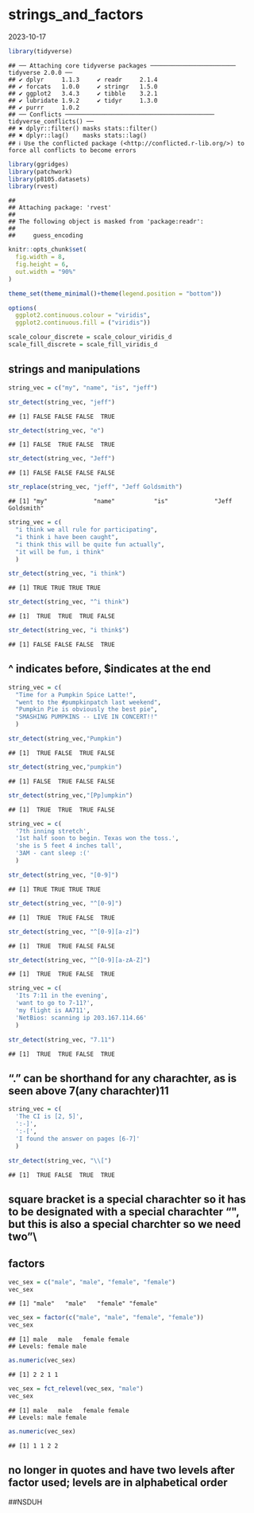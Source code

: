 strings_and_factors
================
2023-10-17

``` r
library(tidyverse)
```

    ## ── Attaching core tidyverse packages ──────────────────────── tidyverse 2.0.0 ──
    ## ✔ dplyr     1.1.3     ✔ readr     2.1.4
    ## ✔ forcats   1.0.0     ✔ stringr   1.5.0
    ## ✔ ggplot2   3.4.3     ✔ tibble    3.2.1
    ## ✔ lubridate 1.9.2     ✔ tidyr     1.3.0
    ## ✔ purrr     1.0.2     
    ## ── Conflicts ────────────────────────────────────────── tidyverse_conflicts() ──
    ## ✖ dplyr::filter() masks stats::filter()
    ## ✖ dplyr::lag()    masks stats::lag()
    ## ℹ Use the conflicted package (<http://conflicted.r-lib.org/>) to force all conflicts to become errors

``` r
library(ggridges)
library(patchwork)
library(p8105.datasets)
library(rvest)
```

    ## 
    ## Attaching package: 'rvest'
    ## 
    ## The following object is masked from 'package:readr':
    ## 
    ##     guess_encoding

``` r
knitr::opts_chunk$set(
  fig.width = 8,
  fig.height = 6,
  out.width = "90%"
)

theme_set(theme_minimal()+theme(legend.position = "bottom"))

options(
  ggplot2.continuous.colour = "viridis",
  ggplot2.continuous.fill = ("viridis"))

scale_colour_discrete = scale_colour_viridis_d
scale_fill_discrete = scale_fill_viridis_d
```

## strings and manipulations

``` r
string_vec = c("my", "name", "is", "jeff")

str_detect(string_vec, "jeff")
```

    ## [1] FALSE FALSE FALSE  TRUE

``` r
str_detect(string_vec, "e")
```

    ## [1] FALSE  TRUE FALSE  TRUE

``` r
str_detect(string_vec, "Jeff")
```

    ## [1] FALSE FALSE FALSE FALSE

``` r
str_replace(string_vec, "jeff", "Jeff Goldsmith")
```

    ## [1] "my"             "name"           "is"             "Jeff Goldsmith"

``` r
string_vec = c(
  "i think we all rule for participating",
  "i think i have been caught",
  "i think this will be quite fun actually",
  "it will be fun, i think"
  )

str_detect(string_vec, "i think")
```

    ## [1] TRUE TRUE TRUE TRUE

``` r
str_detect(string_vec, "^i think")
```

    ## [1]  TRUE  TRUE  TRUE FALSE

``` r
str_detect(string_vec, "i think$")
```

    ## [1] FALSE FALSE FALSE  TRUE

## ^ indicates before, \$indicates at the end

``` r
string_vec = c(
  "Time for a Pumpkin Spice Latte!",
  "went to the #pumpkinpatch last weekend",
  "Pumpkin Pie is obviously the best pie",
  "SMASHING PUMPKINS -- LIVE IN CONCERT!!"
  )

str_detect(string_vec,"Pumpkin")
```

    ## [1]  TRUE FALSE  TRUE FALSE

``` r
str_detect(string_vec,"pumpkin")
```

    ## [1] FALSE  TRUE FALSE FALSE

``` r
str_detect(string_vec,"[Pp]umpkin")
```

    ## [1]  TRUE  TRUE  TRUE FALSE

``` r
string_vec = c(
  '7th inning stretch',
  '1st half soon to begin. Texas won the toss.',
  'she is 5 feet 4 inches tall',
  '3AM - cant sleep :('
  )

str_detect(string_vec, "[0-9]")
```

    ## [1] TRUE TRUE TRUE TRUE

``` r
str_detect(string_vec, "^[0-9]")
```

    ## [1]  TRUE  TRUE FALSE  TRUE

``` r
str_detect(string_vec, "^[0-9][a-z]")
```

    ## [1]  TRUE  TRUE FALSE FALSE

``` r
str_detect(string_vec, "^[0-9][a-zA-Z]")
```

    ## [1]  TRUE  TRUE FALSE  TRUE

``` r
string_vec = c(
  'Its 7:11 in the evening',
  'want to go to 7-11?',
  'my flight is AA711',
  'NetBios: scanning ip 203.167.114.66'
  )

str_detect(string_vec, "7.11")
```

    ## [1]  TRUE  TRUE FALSE  TRUE

## “.” can be shorthand for any charachter, as is seen above 7(any charachter)11

``` r
string_vec = c(
  'The CI is [2, 5]',
  ':-]',
  ':-[',
  'I found the answer on pages [6-7]'
  )

str_detect(string_vec, "\\[")
```

    ## [1]  TRUE FALSE  TRUE  TRUE

## square bracket is a special charachter so it has to be designated with a special charachter “", but this is also a special charchter so we need two”\\

## factors

``` r
vec_sex = c("male", "male", "female", "female")
vec_sex
```

    ## [1] "male"   "male"   "female" "female"

``` r
vec_sex = factor(c("male", "male", "female", "female"))
vec_sex
```

    ## [1] male   male   female female
    ## Levels: female male

``` r
as.numeric(vec_sex)
```

    ## [1] 2 2 1 1

``` r
vec_sex = fct_relevel(vec_sex, "male")
vec_sex
```

    ## [1] male   male   female female
    ## Levels: male female

``` r
as.numeric(vec_sex)
```

    ## [1] 1 1 2 2

## no longer in quotes and have two levels after factor used; levels are in alphabetical order

\##NSDUH
